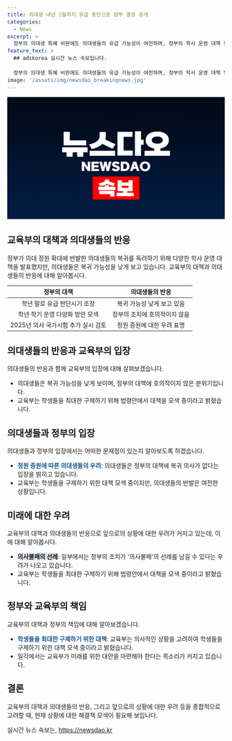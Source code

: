 ```yaml
---
title: 의대생 내년 2월까지 유급 중단으로 정부 결정 공개
categories:
  - News
excerpt: >
  정부의 의대생 특혜 비판에도 의대생들의 유급 가능성이 여전하며, 정부의 학사 운영 대책 발표에도 실제 복귀 가능성은 낮음. 교육부의 대책은 유급 판단 시기 연기, 학생들의 학습 결손 보충을 위한 대학 운영 방안 모색 등이 포함되었지만, 의대생들의 호의적 반응은 없음. 일각에서는 이러한 조치가 의료계의 추가 집단행동을 부추길 수 있다는 우려가 나오고 있음. 교육부는 학생들을 최대한 구제하고 있다고 설명하고 있음.
feature_text: >
  ## adskorea 실시간 뉴스 속보입니다.

  정부의 의대생 특혜 비판에도 의대생들의 유급 가능성이 여전하며, 정부의 학사 운영 대책 발표에도 실제 복귀 가능성은 낮음. 교육부의 대책은 유급 판단 시기 연기, 학생들의 학습 결손 보충을 위한 대학 운영 방안 모색 등이 포함되었지만, 의대생들의 호의적 반응은 없음. 일각에서는 이러한 조치가 의료계의 추가 집단행동을 부추길 수 있다는 우려가 나오고 있음. 교육부는 학생들을 최대한 구제하고 있다고 설명하고 있음.
image: '/assets/img/newsdao_breakingnews.jpg'
---
```


<p><img src="/assets/img/newsdao_breakingnews.jpg" alt="adskorea 속보" /></p>

<h2 data-ke-size="size26">교육부의 대책과 의대생들의 반응</h2>

<p data-ke-size="size16">정부가 의대 정원 확대에 반발한 의대생들의 복귀를 독려하기 위해 다양한 학사 운영 대책을 발표했지만, 의대생들은 복귀 가능성을 낮게 보고 있습니다. 교육부의 대책과 의대생들의 반응에 대해 알아봅시다.</p>

<table>
<thead>
<tr>
<th style="text-align: center;">정부의 대책</th>
<th style="text-align: center;">의대생들의 반응</th>
</tr>
</thead>
<tbody>
<tr>
<td style="text-align: center;">학년 말로 유급 판단시기 조정</td>
<td style="text-align: center;">복귀 가능성 낮게 보고 있음</td>
</tr>
<tr>
<td style="text-align: center;">학년·학기 운영 다양화 방안 모색</td>
<td style="text-align: center;">정부의 조치에 호의적이지 않음</td>
</tr>
<tr>
<td style="text-align: center;">2025년 의사 국가시험 추가 실시 검토</td>
<td style="text-align: center;">정원 증원에 대한 우려 표명</td>
</tr>
</tbody>
</table>

<h2 data-ke-size="size26">의대생들의 반응과 교육부의 입장</h2>

<p data-ke-size="size16">의대생들의 반응과 함께 교육부의 입장에 대해 살펴보겠습니다. </p>

<ul>
<li>의대생들은 복귀 가능성을 낮게 보이며, 정부의 대책에 호의적이지 않은 분위기입니다.</li>
<li>교육부는 학생들을 최대한 구제하기 위해 법령안에서 대책을 모색 중이라고 밝혔습니다.</li>
</ul>

<h2 data-ke-size="size26">의대생들과 정부의 입장</h2>

<p data-ke-size="size16">의대생들과 정부의 입장에서는 어떠한 문제점이 있는지 알아보도록 하겠습니다.</p>

<ul>
<li><b><span style="color: #1a5490;">정원 증원에 따른 의대생들의 우려</span></b>: 의대생들은 정부의 대책에 복귀 의사가 없다는 입장을 밝히고 있습니다.</li>
<li>교육부는 학생들을 구제하기 위한 대책 모색 중이지만, 의대생들의 반발은 여전한 상황입니다.</li>
</ul>

<h2 data-ke-size="size26">미래에 대한 우려</h2>

<p data-ke-size="size16">교육부의 대책과 의대생들의 반응으로 앞으로의 상황에 대한 우려가 커지고 있는데, 이에 대해 알아봅시다.</p>

<ul>
<li><b><span style="background-color: #21538527;">의사불패의 선례</span></b>: 일부에서는 정부의 조치가 '의사불패'의 선례를 남길 수 있다는 우려가 나오고 있습니다.</li>
<li>교육부는 학생들을 최대한 구제하기 위해 법령안에서 대책을 모색 중이라고 밝혔습니다.</li>
</ul>

<h2 data-ke-size="size26">정부와 교육부의 책임</h2>

<p data-ke-size="size16">교육부의 대책과 정부의 책임에 대해 알아보겠습니다.</p>

<ul>
<li><b><span style="color: #1a5490;">학생들을 최대한 구제하기 위한 대책</span></b>: 교육부는 의사적인 상황을 고려하여 학생들을 구제하기 위한 대책 모색 중이라고 밝혔습니다.</li>
<li>일각에서는 교육부가 미래를 위한 대안을 마련해야 한다는 목소리가 커지고 있습니다.</li>
</ul>

<h2 data-ke-size="size26">결론</h2>

<p data-ke-size="size16">교육부의 대책과 의대생들의 반응, 그리고 앞으로의 상황에 대한 우려 등을 종합적으로 고려할 때, 현재 상황에 대한 해결책 모색이 필요해 보입니다.</p>
실시간 뉴스 속보는, <a href="https://newsdao.kr" rel="dofollow">https://newsdao.kr</a>


